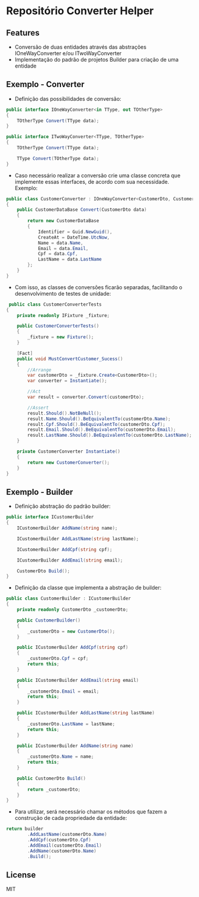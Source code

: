 # Repositório Converter Helper

## Features
- Conversão de duas entidades através das abstrações IOneWayConverter e/ou ITwoWayConverter
- Implementação do padrão de projetos Builder para criação de uma entidade

## Exemplo - Converter
- Definição das possibilidades de conversão: 

```cs
public interface IOneWayConverter<in TType, out TOtherType>
{
    TOtherType Convert(TType data);
}

public interface ITwoWayConverter<TType, TOtherType>
{
    TOtherType Convert(TType data);

    TType Convert(TOtherType data);
}
```

- Caso necessário realizar a conversão crie uma classe concreta que implemente essas interfaces, de acordo com sua necessidade. Exemplo: 
```cs
public class CustomerConverter : IOneWayConverter<CustomerDto, CustomerDataBase>
{
    public CustomerDataBase Convert(CustomerDto data)
    {
        return new CustomerDataBase
        {
            Identifier = Guid.NewGuid(),
            CreateAt = DateTime.UtcNow,
            Name = data.Name,
            Email = data.Email,
            Cpf = data.Cpf,
            LastName = data.LastName
        };
    }
}
```

- Com isso, as classes de conversões ficarão separadas, facilitando o desenvolvimento de testes de unidade: 
```cs
 public class CustomerConverterTests
{
    private readonly IFixture _fixture;

    public CustomerConverterTests()
    {
        _fixture = new Fixture();
    }

    [Fact]
    public void MustConvertCustomer_Sucess()
    {
        //Arrange
        var customerDto = _fixture.Create<CustomerDto>();
        var converter = Instantiate();

        //Act
        var result = converter.Convert(customerDto);

        //Assert
        result.Should().NotBeNull();
        result.Name.Should().BeEquivalentTo(customerDto.Name);
        result.Cpf.Should().BeEquivalentTo(customerDto.Cpf);
        result.Email.Should().BeEquivalentTo(customerDto.Email);
        result.LastName.Should().BeEquivalentTo(customerDto.LastName);
    }

    private CustomerConverter Instantiate()
    {
        return new CustomerConverter();
    }
}
```

## Exemplo - Builder
- Definição abstração do padrão builder: 
```cs
public interface ICustomerBuilder
{
    ICustomerBuilder AddName(string name);

    ICustomerBuilder AddLastName(string lastName);

    ICustomerBuilder AddCpf(string cpf);

    ICustomerBuilder AddEmail(string email);

    CustomerDto Build();
}
```

- Definição da classe que implementa a abstração de builder:
```cs
public class CustomerBuilder : ICustomerBuilder
{
    private readonly CustomerDto _customerDto;

    public CustomerBuilder()
    {
        _customerDto = new CustomerDto();
    }

    public ICustomerBuilder AddCpf(string cpf)
    {
        _customerDto.Cpf = cpf;
        return this;
    }

    public ICustomerBuilder AddEmail(string email)
    {
        _customerDto.Email = email;
        return this;
    }

    public ICustomerBuilder AddLastName(string lastName)
    {
        _customerDto.LastName = lastName;
        return this;
    }

    public ICustomerBuilder AddName(string name)
    {
        _customerDto.Name = name;
        return this;
    }

    public CustomerDto Build()
    {
        return _customerDto;
    }
}
```
- Para utilizar, será necessário chamar os métodos que fazem a construção de cada propriedade da entidade:

```cs
return builder
        .AddLastName(customerDto.Name)
        .AddCpf(customerDto.Cpf)
        .AddEmail(customerDto.Email)
        .AddName(customerDto.Name)
        .Build();
```
## License

MIT
